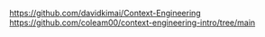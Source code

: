 https://github.com/davidkimai/Context-Engineering
https://github.com/coleam00/context-engineering-intro/tree/main
